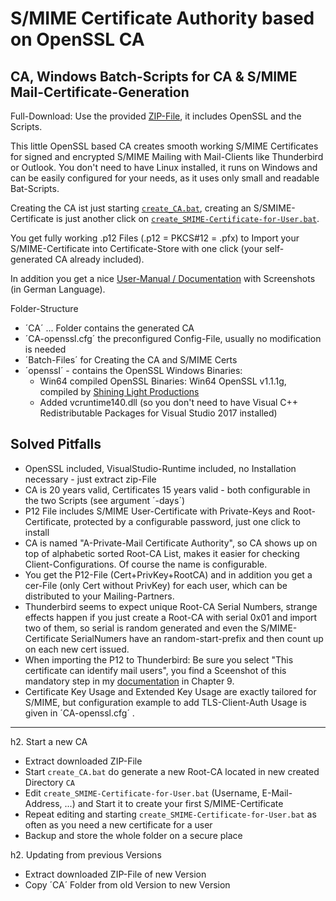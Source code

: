 # S/MIME Certificate Authority based on OpenSSL CA
## CA, Windows Batch-Scripts for CA & S/MIME Mail-Certificate-Generation

Full-Download: Use the provided [ZIP-File](../../raw/master/SMIME-CA.v2020-07-17.Full-Package-including-OpenSSL.zip), it includes OpenSSL and the Scripts.

This little OpenSSL based CA creates smooth working S/MIME Certificates for signed and encrypted S/MIME Mailing with Mail-Clients like Thunderbird or Outlook. 
You don't need to have Linux installed, it runs on Windows and can be easily configured for your needs, as it uses only small and readable Bat-Scripts.

Creating the CA ist just starting [`create_CA.bat`](create_CA.bat), creating an S/SMIME-Certificate is just another click on [`create_SMIME-Certificate-for-User.bat`](create_SMIME-Certificate-for-User.bat).

You get fully working .p12 Files (.p12 = PKCS#12 = .pfx) to Import your S/MIME-Certificate into Certificate-Store with one click (your self-generated CA already included).

In addition you get a nice [User-Manual / Documentation](Manual%20(German)%20-%20SMIME-CA%20Nutzungsanleitung%20und%20technische%20Infos.pdf) with Screenshots (in German Language).

Folder-Structure
* ´CA´ ... Folder contains the generated CA
* ´CA-openssl.cfg´ the preconfigured Config-File, usually no modification is needed
* ´Batch-Files´ for Creating the CA and S/MIME Certs
* ´openssl´ - contains the OpenSSL Windows Binaries:
  * Win64 compiled OpenSSL Binaries: Win64 OpenSSL v1.1.1g, compiled by [Shining Light Productions](https://slproweb.com/products/Win32OpenSSL.html)
  * Added vcruntime140.dll (so you don't need to have Visual C++ Redistributable Packages for Visual Studio 2017 installed)

## Solved Pitfalls
* OpenSSL included, VisualStudio-Runtime included, no Installation necessary - just extract zip-File
* CA is 20 years valid, Certificates 15 years valid - both configurable in the two Scripts (see argument ´-days´)
* P12 File includes S/MIME User-Certificate with Private-Keys and Root-Certificate, protected by a configurable password, just one click to install
* CA is named "A-Private-Mail Certificate Authority", so CA shows up on top of alphabetic sorted Root-CA List, makes it easier for checking Client-Configurations. Of course the name is configurable.
* You get the P12-File (Cert+PrivKey+RootCA) and in addition you get a cer-File (only Cert without PrivKey) for each user, which can be distributed to your Mailing-Partners.
* Thunderbird seems to expect unique Root-CA Serial Numbers, strange effects happen if you just create a Root-CA with serial 0x01 and import two of them, so serial is random generated and even the S/MIME-Certificate SerialNumers have an random-start-prefix and then count up on each new cert issued.
* When importing the P12 to Thunderbird: Be sure you select "This certificate can identify mail users", you find a Sceenshot of this mandatory step in my [documentation](Manual%20(German)%20-%20SMIME-CA%20Nutzungsanleitung%20und%20technische%20Infos.pdf) in Chapter 9.
* Certificate Key Usage and Extended Key Usage are exactly tailored for S/MIME, but configuration example to add TLS-Client-Auth Usage is given in ´CA-openssl.cfg´ .

---
h2. Start a new CA
* Extract downloaded ZIP-File
* Start `create_CA.bat` do generate a new Root-CA located in new created Directory `CA`
* Edit `create_SMIME-Certificate-for-User.bat` (Username, E-Mail-Address, ...) and Start it to create your first S/MIME-Certificate
* Repeat editing and starting `create_SMIME-Certificate-for-User.bat` as often as you need a new certificate for a user
* Backup and store the whole folder on a secure place

h2. Updating from previous Versions
* Extract downloaded ZIP-File of new Version
* Copy ´CA´ Folder from old Version to new Version
